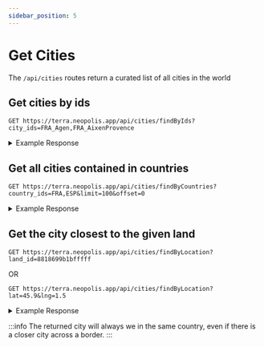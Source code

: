 ```yaml
---
sidebar_position: 5
---
```


# Get Cities

The `/api/cities` routes return a curated list of all cities in the world

## Get cities by ids

```
GET https://terra.neopolis.app/api/cities/findByIds?city_ids=FRA_Agen,FRA_AixenProvence
```

<details>
<summary>Example Response</summary>
<p>

```
{
    "status": "ok"
    "data": [
        {
            "country_id": "FRA",
            "id": "FRA_Agen",
            "latlng": {
                "latitude": 44.2005017,
                "longitude": 0.6332844
            },
            "name": "Agen",
            "population": 59000,
            "region_name": "Aquitaine"
        },
        {
            "country_id": "FRA",
            "id": "FRA_AixenProvence",
            "latlng": {
                "latitude": 43.5230558,
                "longitude": 5.4536094
            },
            "name": "Aix-en-Provence",
            "population": 147000,
            "region_name": "Provence-Alpes-Côte-d'Azur"
        }
    ],
}
```

</p>
</details>

## Get all cities contained in countries

```
GET https://terra.neopolis.app/api/cities/findByCountries?country_ids=FRA,ESP&limit=100&offset=0
```

<details>
<summary>Example Response</summary>
<p>

```
{
    "status": "ok"
    "data": [
        {
            "country_id": "FRA",
            "id": "FRA_Agen",
            "latlng": {
                "latitude": 44.2005017,
                "longitude": 0.6332844
            },
            "name": "Agen",
            "population": 59000,
            "region_name": "Aquitaine"
        },
        (...)
    ],
}
```

</p>
</details>

## Get the city closest to the given land

```
GET https://terra.neopolis.app/api/cities/findByLocation?land_id=8818699b1bfffff
```

OR

```
GET https://terra.neopolis.app/api/cities/findByLocation?lat=45.9&lng=1.5
```

<details>
<summary>Example Response</summary>
<p>

```
{
    "status": "ok"
    "data": {
        "country_id": "FRA",
        "id": "FRA_Agen",
        "latlng": {
            "latitude": 44.2005017,
            "longitude": 0.6332844
        },
        "name": "Agen",
        "population": 59000,
        "region_name": "Aquitaine"
    },
}
```

</p>
</details>

:::info
The returned city will always we in the same country, even if there is a closer city across a border.
:::
